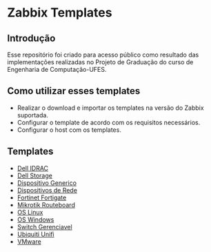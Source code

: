 # Zabbix Templates

## Introdução
Esse repositório foi criado para acesso público como resultado das implementações realizadas no Projeto de Graduação do curso de Engenharia de Computação-UFES.

## Como utilizar esses templates
- Realizar o download e importar os templates na versão do Zabbix suportada.
- Configurar o template de acordo com os requisitos necessários.
- Configurar o host com os templates.

 ## Templates
 * [Dell IDRAC](Dell_IDRAC)
 * [Dell Storage](Dell_Storage)
 * [Dispositivo Generico](Dispositivo_Generico)
 * [Dispositivos de Rede](Dispositivos_de_Rede)
 * [Fortinet Fortigate](Fortinet_Fortigate)
 * [Mikrotik Routeboard](Mikrotik_Routeboard)
 * [OS Linux](OS_Linux)
 * [OS Windows](OS_Windows)
 * [Switch Gerenciavel](Switch_Gerenciavel)
 * [Ubiquiti Unifi](Ubiquiti_Unifi)
 * [VMware](VMware)
